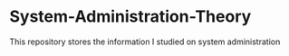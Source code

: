 # System-Administration-Theory
This repository stores the information I studied on system administration
